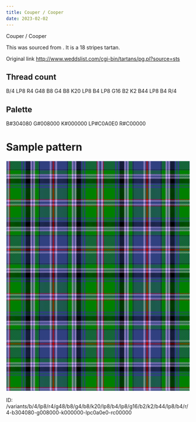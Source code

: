 ```yaml
---
title: Couper / Cooper
date: 2023-02-02
---
```

Couper / Cooper

This was sourced from <no value>.  It is a 18 stripes tartan.

Original link http://www.weddslist.com/cgi-bin/tartans/pg.pl?source=sts

## Thread count
B/4 LP8 R4 G48 B8 G4 B8 K20 LP8 B4 LP8 G16 B2 K2 B44 LP8 B4 R/4

## Palette
B#304080 G#008000 K#000000 LP#C0A0E0 R#C00000

# Sample pattern

![Tartan detail](tartan.png "B/4 LP8 R4 G48 B8 G4 B8 K20 LP8 B4 LP8 G16 B2 K2 B44 LP8 B4 R/4 tartan")

ID: /variants/b/4/lp8/r4/g48/b8/g4/b8/k20/lp8/b4/lp8/g16/b2/k2/b44/lp8/b4/r/4-b304080-g008000-k000000-lpc0a0e0-rc00000